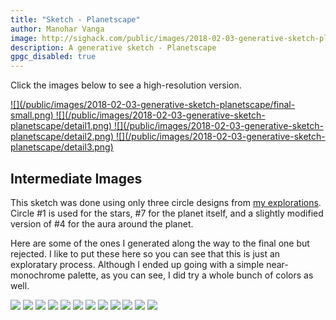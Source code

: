 ```yaml
---
title: "Sketch - Planetscape"
author: Manohar Vanga
image: http://sighack.com/public/images/2018-02-03-generative-sketch-planetscape/final-small.png
description: A generative sketch - Planetscape
gpgc_disabled: true
---
```


Click the images below to see a high-resolution version.

<a href="/public/images/2018-02-03-generative-sketch-planetscape/final-highres.png" target="_blank">
![](/public/images/2018-02-03-generative-sketch-planetscape/final-small.png)
</a>
<a href="/public/images/2018-02-03-generative-sketch-planetscape/detail1.png" target="_blank">
![](/public/images/2018-02-03-generative-sketch-planetscape/detail1.png)
</a>
<a href="/public/images/2018-02-03-generative-sketch-planetscape/detail2.png" target="_blank">
![](/public/images/2018-02-03-generative-sketch-planetscape/detail2.png)
</a>
<a href="/public/images/2018-02-03-generative-sketch-planetscape/detail3.png" target="_blank">
![](/public/images/2018-02-03-generative-sketch-planetscape/detail3.png)
</a>

## Intermediate Images

This sketch was done using only three circle designs from [my explorations](seventy-five-ways-to-draw-a-circle).
Circle #1 is used for the stars, #7 for the planet itself, and a slightly
modified version of #4 for the aura around the planet.

Here are some of the ones I generated along the way to the final one but rejected. I like to
put these here so you can see that this is just an exploratary process. Although
I ended up going with a simple near-monochrome palette, as you can see, I did
try a whole bunch of colors as well.

<a href="/public/images/2018-02-03-generative-sketch-planetscape/1.png" target="_blank">![](/public/images/2018-02-03-generative-sketch-planetscape/1.png)</a>
<a href="/public/images/2018-02-03-generative-sketch-planetscape/2.png" target="_blank">![](/public/images/2018-02-03-generative-sketch-planetscape/2.png)</a>
<a href="/public/images/2018-02-03-generative-sketch-planetscape/3.png" target="_blank">![](/public/images/2018-02-03-generative-sketch-planetscape/3.png)</a>
<a href="/public/images/2018-02-03-generative-sketch-planetscape/4.png" target="_blank">![](/public/images/2018-02-03-generative-sketch-planetscape/4.png)</a>
<a href="/public/images/2018-02-03-generative-sketch-planetscape/5.png" target="_blank">![](/public/images/2018-02-03-generative-sketch-planetscape/5.png)</a>
<a href="/public/images/2018-02-03-generative-sketch-planetscape/6.png" target="_blank">![](/public/images/2018-02-03-generative-sketch-planetscape/6.png)</a>
<a href="/public/images/2018-02-03-generative-sketch-planetscape/7.png" target="_blank">![](/public/images/2018-02-03-generative-sketch-planetscape/7.png)</a>
<a href="/public/images/2018-02-03-generative-sketch-planetscape/8.png" target="_blank">![](/public/images/2018-02-03-generative-sketch-planetscape/8.png)</a>
<a href="/public/images/2018-02-03-generative-sketch-planetscape/9.png" target="_blank">![](/public/images/2018-02-03-generative-sketch-planetscape/9.png)</a>
<a href="/public/images/2018-02-03-generative-sketch-planetscape/10.png" target="_blank">![](/public/images/2018-02-03-generative-sketch-planetscape/10.png)</a>
<a href="/public/images/2018-02-03-generative-sketch-planetscape/11.png" target="_blank">![](/public/images/2018-02-03-generative-sketch-planetscape/11.png)</a>
<a href="/public/images/2018-02-03-generative-sketch-planetscape/12.png" target="_blank">![](/public/images/2018-02-03-generative-sketch-planetscape/12.png)</a>
